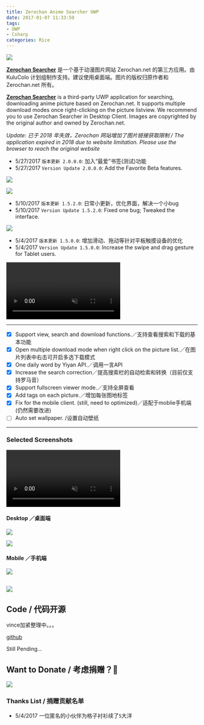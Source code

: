 ```yaml
---
title: Zerochan Anime Searcher UWP
date: 2017-01-07 11:33:59
tags:
- UWP
- Csharp
categories: Rice
---
```

![](https://i.imgur.com/k9st23o.png)

**[Zerochan Searcher](https://www.microsoft.com/zh-cn/store/p/zerochan-searcher/9msxs01t5lsl)** 是一个基于动漫图片网站 Zerochan.net 的第三方应用。由 KuluColo 计划组制作支持。建议使用桌面端。图片的版权归原作者和 Zerochan.net 所有。

**[Zerochan Searcher](https://www.microsoft.com/zh-cn/store/p/zerochan-searcher/9msxs01t5lsl)** is a third-party UWP application for searching, downloading anime picture based on Zerochan.net. It supports multiple download modes once right-clicking on the picture listview. We recommend you to use Zerochan Searcher in Desktop Client. Images are copyrighted by the original author and owned by Zerochan.net.

_Update: 已于 2018 年失效，Zerochan 网站增加了图片链接获取限制 / The application expired in 2018 due to website limitation. Please use the browser to reach the original website_


- 5/27/2017 `版本更新 2.0.0.0`: 加入“最爱”书签(测试)功能
- 5/27/2017 `Version Update 2.0.0.0`: Add the Favorite Beta features. 

![](https://i.imgur.com/0qn6m4e.jpg)

![](https://i.imgur.com/e84cST6.jpg)

<!--more-->

- 5/10/2017 `版本更新 1.5.2.0`: 日常小更新，优化界面，解决一个小bug
- 5/10/2017 `Version Update 1.5.2.0`: Fixed one bug; Tweaked the interface.

![](https://i.imgur.com/DGpFDEi.jpg)

- 5/4/2017 `版本更新 1.5.0.0`: 增加滑动、拖动等针对平板触摸设备的优化
- 5/4/2017 `Version Update 1.5.0.0`: Increase the swipe and drag gesture for Tablet users.

<video src="https://i.imgur.com/iPisT45.mp4" autoplay="" muted="" loop="">
Your Browser does not support see this gif file, upgrade to Firefox 3.5+, Google Chrome, or Safari.
</video></br>

---
- [x] Support view, search and download functions.／支持查看搜索和下载的基本功能
- [x] Open multiple download mode when right click on the picture list.／在图片列表中右击可开启多选下载模式
- [x] One daily word by Yiyan API.／调用一言API
- [x] Increase the search correction／提高搜索栏的自动检索和转换（目前仅支持罗马音）
- [x] Support fullscreen viewer mode.／支持全屏查看
- [x] Add tags on each picture.／增加每张图地标签
- [x] Fix for the mobile client. (still, need to optimized)／适配于moblie手机端 (仍然需要改进)
- [ ] Auto set wallpaper. /设置自动壁纸

---
### Selected Screenshots

<video src="https://i.imgur.com/YSeJeOF.mp4" autoplay="" muted="" loop="">
Your Browser does not support see this gif file, upgrade to Firefox 3.5+, Google Chrome, or Safari.
</video></br>

#### Desktop ／桌面端
![](https://i.imgur.com/66LLofW.png)

![](https://i.imgur.com/NWrIEsy.png)

#### Mobile ／手机端
![](http://i.imgur.com/lAXpqgZ.png)

![](https://i.imgur.com/TV8DyU6.jpg)
---

## Code / 代码开源

vince加紧整理中。。。

[github](https://github.com/vincecao/ZeroChan-Searcher-in-UWP)

Still Pending...

## Want to Donate / 考虑捐赠？🍕

![](https://i.imgur.com/61sMmYY.png)

### Thanks List / 捐赠贡献名单

 - 5/4/2017 一位匿名的小伙伴为格子衬衫续了`5`大洋
